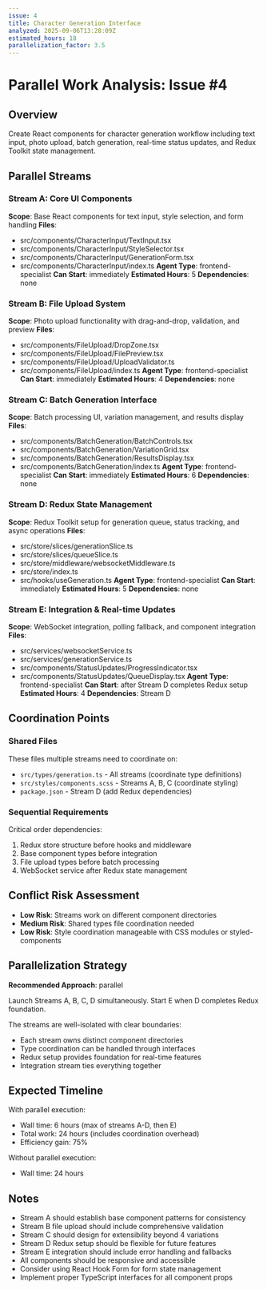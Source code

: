 ```yaml
---
issue: 4
title: Character Generation Interface
analyzed: 2025-09-06T13:28:09Z
estimated_hours: 18
parallelization_factor: 3.5
---
```


# Parallel Work Analysis: Issue #4

## Overview
Create React components for character generation workflow including text input, photo upload, batch generation, real-time status updates, and Redux Toolkit state management.

## Parallel Streams

### Stream A: Core UI Components
**Scope**: Base React components for text input, style selection, and form handling
**Files**:
- src/components/CharacterInput/TextInput.tsx
- src/components/CharacterInput/StyleSelector.tsx
- src/components/CharacterInput/GenerationForm.tsx
- src/components/CharacterInput/index.ts
**Agent Type**: frontend-specialist
**Can Start**: immediately
**Estimated Hours**: 5
**Dependencies**: none

### Stream B: File Upload System
**Scope**: Photo upload functionality with drag-and-drop, validation, and preview
**Files**:
- src/components/FileUpload/DropZone.tsx
- src/components/FileUpload/FilePreview.tsx
- src/components/FileUpload/UploadValidator.ts
- src/components/FileUpload/index.ts
**Agent Type**: frontend-specialist
**Can Start**: immediately
**Estimated Hours**: 4
**Dependencies**: none

### Stream C: Batch Generation Interface
**Scope**: Batch processing UI, variation management, and results display
**Files**:
- src/components/BatchGeneration/BatchControls.tsx
- src/components/BatchGeneration/VariationGrid.tsx
- src/components/BatchGeneration/ResultsDisplay.tsx
- src/components/BatchGeneration/index.ts
**Agent Type**: frontend-specialist
**Can Start**: immediately
**Estimated Hours**: 6
**Dependencies**: none

### Stream D: Redux State Management
**Scope**: Redux Toolkit setup for generation queue, status tracking, and async operations
**Files**:
- src/store/slices/generationSlice.ts
- src/store/slices/queueSlice.ts
- src/store/middleware/websocketMiddleware.ts
- src/store/index.ts
- src/hooks/useGeneration.ts
**Agent Type**: frontend-specialist
**Can Start**: immediately
**Estimated Hours**: 5
**Dependencies**: none

### Stream E: Integration & Real-time Updates
**Scope**: WebSocket integration, polling fallback, and component integration
**Files**:
- src/services/websocketService.ts
- src/services/generationService.ts
- src/components/StatusUpdates/ProgressIndicator.tsx
- src/components/StatusUpdates/QueueDisplay.tsx
**Agent Type**: frontend-specialist
**Can Start**: after Stream D completes Redux setup
**Estimated Hours**: 4
**Dependencies**: Stream D

## Coordination Points

### Shared Files
These files multiple streams need to coordinate on:
- `src/types/generation.ts` - All streams (coordinate type definitions)
- `src/styles/components.scss` - Streams A, B, C (coordinate styling)
- `package.json` - Stream D (add Redux dependencies)

### Sequential Requirements
Critical order dependencies:
1. Redux store structure before hooks and middleware
2. Base component types before integration
3. File upload types before batch processing
4. WebSocket service after Redux state management

## Conflict Risk Assessment
- **Low Risk**: Streams work on different component directories
- **Medium Risk**: Shared types file coordination needed
- **Low Risk**: Style coordination manageable with CSS modules or styled-components

## Parallelization Strategy

**Recommended Approach**: parallel

Launch Streams A, B, C, D simultaneously. Start E when D completes Redux foundation.

The streams are well-isolated with clear boundaries:
- Each stream owns distinct component directories
- Type coordination can be handled through interfaces
- Redux setup provides foundation for real-time features
- Integration stream ties everything together

## Expected Timeline

With parallel execution:
- Wall time: 6 hours (max of streams A-D, then E)
- Total work: 24 hours (includes coordination overhead)
- Efficiency gain: 75%

Without parallel execution:
- Wall time: 24 hours

## Notes
- Stream A should establish base component patterns for consistency
- Stream B file upload should include comprehensive validation
- Stream C should design for extensibility beyond 4 variations
- Stream D Redux setup should be flexible for future features
- Stream E integration should include error handling and fallbacks
- All components should be responsive and accessible
- Consider using React Hook Form for form state management
- Implement proper TypeScript interfaces for all component props